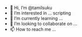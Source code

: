 - 👋 Hi, I’m @tamilsuku
- 👀 I’m interested in ... scripting 
- 🌱 I’m currently learning ...
- 💞️ I’m looking to collaborate on ...
- 📫 How to reach me ...

<!---
tamilsuku/tamilsuku is a ✨ special ✨ repository because its `README.md` (this file) appears on your GitHub profile.
You can click the Preview link to take a look at your changes.
--->
